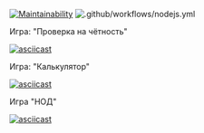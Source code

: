 [![Maintainability](https://api.codeclimate.com/v1/badges/a99a88d28ad37a79dbf6/maintainability)](https://codeclimate.com/github/codeclimate/codeclimate/maintainability)
![.github/workflows/nodejs.yml](https://github.com/OttoL1977/frontend-project-lvl1/workflows/.github/workflows/nodejs.yml/badge.svg)

Игра: "Проверка на чётность"

[![asciicast](https://asciinema.org/a/N3GraJT4BHDGirplItHk3wIoT.svg)](https://asciinema.org/a/N3GraJT4BHDGirplItHk3wIoT)

Игра: "Калькулятор"

[![asciicast](https://asciinema.org/a/309352.svg)](https://asciinema.org/a/309352)

Игра "НОД"

[![asciicast](https://asciinema.org/a/ZUWEGw0SrudOMurcWQKKrCTc3.svg)](https://asciinema.org/a/ZUWEGw0SrudOMurcWQKKrCTc3)
